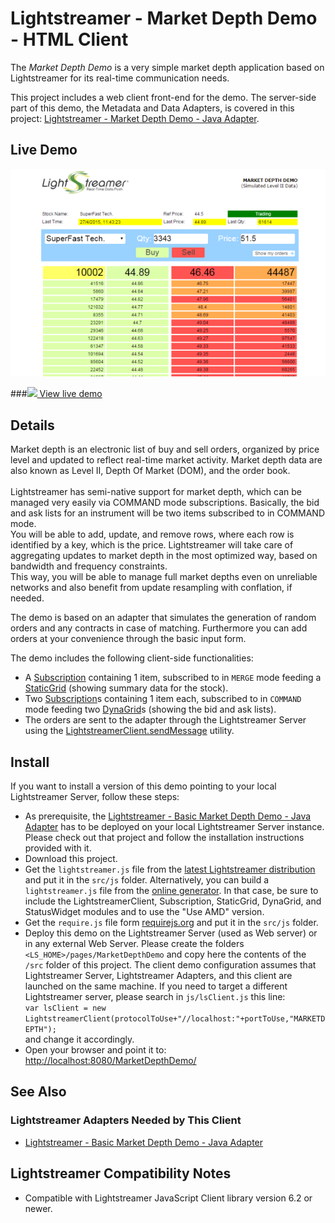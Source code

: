 # Lightstreamer - Market Depth Demo - HTML Client

The *Market Depth Demo* is a very simple market depth application based on Lightstreamer for its real-time communication needs.<br>

This project includes a web client front-end for the demo.
The server-side part of this demo, the Metadata and Data Adapters, is covered in this project: [Lightstreamer - Market Depth Demo - Java Adapter](https://github.com/Weswit/Lightstreamer-example-MarketDepth-adapter-java).

## Live Demo

[![screenshot](screenshot.png)](http://demos.lightstreamer.com/MarketDepthDemo)

###[![](http://demos.lightstreamer.com/site/img/play.png) View live demo](http://demos.lightstreamer.com/MarketDepth)

## Details

Market depth is an electronic list of buy and sell orders, organized by price level and updated to reflect real-time market activity. 
Market depth data are also known as Level II, Depth Of Market (DOM), and the order book.<br>
<br>
Lightstreamer has semi-native support for market depth, which can be managed very easily via COMMAND mode subscriptions. Basically, the bid and ask lists for an instrument will be two items subscribed to in COMMAND mode.<br>
You will be able to add, update, and remove rows, where each row is identified by a key, which is the price. Lightstreamer will take care of aggregating updates to market depth in the most optimized way, based on bandwidth and frequency constraints.<br>
This way, you will be able to manage full market depths even on unreliable networks and also benefit from update resampling with conflation, if needed.<br>

The demo is based on an adapter that simulates the generation of random orders and any contracts in case of matching. Furthermore you can add orders at your convenience through the basic input form.<br>

The demo includes the following client-side functionalities:
* A [Subscription](http://www.lightstreamer.com/docs/client_javascript_uni_api/Subscription.html) containing 1 item, subscribed to in `MERGE` mode feeding a [StaticGrid](http://www.lightstreamer.com/docs/client_javascript_uni_api/StaticGrid.html) (showing summary data for the stock).
* Two [Subscription](http://www.lightstreamer.com/docs/client_javascript_uni_api/Subscription.html)s containing 1 item each, subscribed to in `COMMAND` mode feeding two [DynaGrid](http://www.lightstreamer.com/docs/client_javascript_uni_api/DynaGrid.html)s (showing the bid and ask lists).
* The orders are sent to the adapter through the Lightstreamer Server using the [LightstreamerClient.sendMessage](http://www.lightstreamer.com/docs/client_javascript_uni_api/LightstreamerClient.html#sendMessage) utility.

## Install

If you want to install a version of this demo pointing to your local Lightstreamer Server, follow these steps:
* As prerequisite, the [Lightstreamer - Basic Market Depth Demo - Java Adapter](https://github.com/Weswit/Lightstreamer-example-MarketDepth-adapter-java) has to be deployed on your local Lightstreamer Server instance. Please check out that project and follow the installation instructions provided with it.
* Download this project.
* Get the `lightstreamer.js` file from the [latest Lightstreamer distribution](http://www.lightstreamer.com/download) and put it in the `src/js` folder.
Alternatively, you can build a `lightstreamer.js` file from the [online generator](http://www.lightstreamer.com/distros/Lightstreamer_Allegro-Presto-Vivace_6_0_20150213/Lightstreamer/DOCS-SDKs/sdk_client_javascript/tools/generator.html). In that case, be sure to include the LightstreamerClient, Subscription, StaticGrid, DynaGrid, and StatusWidget modules and to use the "Use AMD" version.
* Get the `require.js` file form [requirejs.org](http://requirejs.org/docs/download.html) and put it in the `src/js` folder.
* Deploy this demo on the Lightstreamer Server (used as Web server) or in any external Web Server. Please create the folders `<LS_HOME>/pages/MarketDepthDemo` and copy here the contents of the `/src` folder of this project.
The client demo configuration assumes that Lightstreamer Server, Lightstreamer Adapters, and this client are launched on the same machine. If you need to target a different Lightstreamer server, please search in `js/lsClient.js` this line:<BR/> 
`var lsClient = new LightstreamerClient(protocolToUse+"//localhost:"+portToUse,"MARKETDEPTH");`<BR/> 
and change it accordingly.
* Open your browser and point it to: [http://localhost:8080/MarketDepthDemo/](http://localhost:8080/MarketDepthDemo/)

## See Also

### Lightstreamer Adapters Needed by This Client

* [Lightstreamer - Basic Market Depth Demo - Java Adapter](https://github.com/Weswit/Lightstreamer-example-MarketDepth-adapter-java)

## Lightstreamer Compatibility Notes

* Compatible with Lightstreamer JavaScript Client library version 6.2 or newer.
